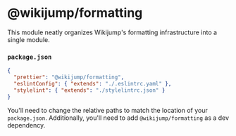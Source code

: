 # @wikijump/formatting

This module neatly organizes Wikijump's formatting infrastructure into a single module.

### `package.json`

```json
{
  "prettier": "@wikijump/formatting",
  "eslintConfig": { "extends": "./.eslintrc.yaml" },
  "stylelint": { "extends": "./stylelintrc.json" }
}
```

You'll need to change the relative paths to match the location of your `package.json`. Additionally, you'll need to add `@wikijump/formatting` as a dev dependency.

